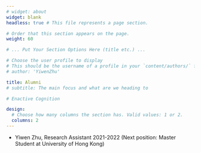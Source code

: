 ```yaml
---
# widget: about
widget: blank
headless: true # This file represents a page section.

# Order that this section appears on the page.
weight: 60

# ... Put Your Section Options Here (title etc.) ...

# Choose the user profile to display
# This should be the username of a profile in your `content/authors/` folder.
# author: 'YiwenZhu'

title: Alumni
# subtitle: The main focus and what are we heading to

# Enactive Cognition

design:
  # Choose how many columns the section has. Valid values: 1 or 2.
  columns: 2
---
```


- Yiwen Zhu, Research Assistant 2021-2022 (Next position: Master Student at University of Hong Kong)
